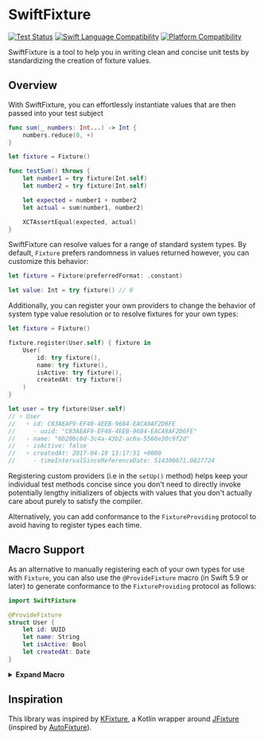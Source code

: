 # SwiftFixture

[![Test Status](https://github.com/liamnichols/swift-fixture/workflows/Tests/badge.svg)](https://github.com/liamnichols/swift-fixture/actions/workflows/tests.yml)
[![Swift Language Compatibility](https://img.shields.io/endpoint?url=https%3A%2F%2Fswiftpackageindex.com%2Fapi%2Fpackages%2Fliamnichols%2Fswift-fixtures%2Fbadge%3Ftype%3Dswift-versions)](https://swiftpackageindex.com/liamnichols/swift-fixtures)
[![Platform Compatibility](https://img.shields.io/endpoint?url=https%3A%2F%2Fswiftpackageindex.com%2Fapi%2Fpackages%2Fliamnichols%2Fswift-fixtures%2Fbadge%3Ftype%3Dplatforms)](https://swiftpackageindex.com/liamnichols/swift-fixtures)

SwiftFixture is a tool to help you in writing clean and concise unit tests by standardizing the creation of fixture values.

## Overview

With SwiftFixture, you can effortlessly instantiate values that are then passed into your test subject

```swift
func sum(_ numbers: Int...) -> Int {
    numbers.reduce(0, +)
}

let fixture = Fixture()

func testSum() throws {
    let number1 = try fixture(Int.self)
    let number2 = try fixture(Int.self)

    let expected = number1 + number2
    let actual = sum(number1, number2)

    XCTAssertEqual(expected, actual)
}
```

SwiftFixture can resolve values for a range of standard system types. By default, `Fixture` prefers randomness in values returned however, you can customize this behavior:

```swift
let fixture = Fixture(preferredFormat: .constant)

let value: Int = try fixture() // 0
```

Additionally, you can register your own providers to change the behavior of system type value resolution or to resolve fixtures for your own types:

```swift
let fixture = Fixture()

fixture.register(User.self) { fixture in
    User(
        id: try fixture(),
        name: try fixture(),
        isActive: try fixture(),
        createdAt: try fixture()
    )
}

let user = try fixture(User.self)
// ▿ User
//   ▿ id: C83AEAF9-EF48-4EEB-9684-EACA9AF2D6FE
//     - uuid: "C83AEAF9-EF48-4EEB-9684-EACA9AF2D6FE"
//   - name: "6b206c8d-3c4a-43b2-ac6a-5566e30c9f2d"
//   - isActive: false
//   ▿ createdAt: 2017-04-19 13:17:51 +0000
//     - timeIntervalSinceReferenceDate: 514300671.0827724
```

Registering custom providers (i.e in the `setUp()` method) helps keep your individual test methods concise since you don't need to directly invoke potentially lengthy initializers of objects with values that you don't actually care about purely to satisfy the compiler.

Alternatively, you can add conformance to the `FixtureProviding` protocol to avoid having to register types each time.

## Macro Support

As an alternative to manually registering each of your own types for use with `Fixture`, you can also use the `@ProvideFixture` macro (in Swift 5.9 or later) to generate conformance to the `FixtureProviding` protocol as follows:

```swift
import SwiftFixture

@ProvideFixture
struct User {
    let id: UUID
    let name: String
    let isActive: Bool
    let createdAt: Date
}
```

<details>
<summary><b>Expand Macro</b></summary>

```swift
import SwiftFixture

struct User {
    let id: UUID
    let name: String
    let isActive: Bool
    let createdAt: Date
    public static func provideFixture(using fixture: Fixture) throws -> Self {
        Self(id: try fixture(), name: try fixture(), isActive: try fixture(), createdAt: try fixture())
    }
}

extension User : FixtureProviding  {}
```

</details>

## Inspiration

This library was inspired by [KFixture](https://github.com/FlexTradeUKLtd/kfixture), a Kotlin wrapper around [JFixture](https://github.com/FlexTradeUKLtd/jfixture) (inspired by [AutoFixture](AutoFixture)).

